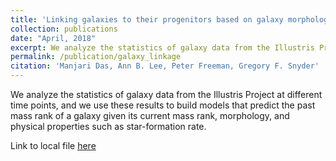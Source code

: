```yaml
---
title: 'Linking galaxies to their progenitors based on galaxy morphology'
collection: publications
date: "April, 2018"
excerpt: We analyze the statistics of galaxy data from the Illustris Project at different time points, and we use these results to build models that predict the past mass rank of a galaxy given its current mass rank, morphology, and physical properties such as star-formation rate.
permalink: /publication/galaxy_linkage
citation: 'Manjari Das, Ann B. Lee, Peter Freeman, Gregory F. Snyder'
---
```

We analyze the statistics of galaxy data from the Illustris Project at different time points, and we use these results to build models that predict the past mass rank of a galaxy given its current mass rank, morphology, and physical properties such as star-formation rate.

Link to local file [here](../files/galaxy_linakge.pdf)
